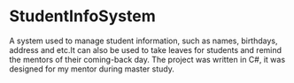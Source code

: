 # StudentInfoSystem
A system used to manage student information, such as names, birthdays, address and etc.It can also be used to take leaves for students and remind the mentors of their coming-back day. The project was written in C#, it was designed for my mentor during master study.
